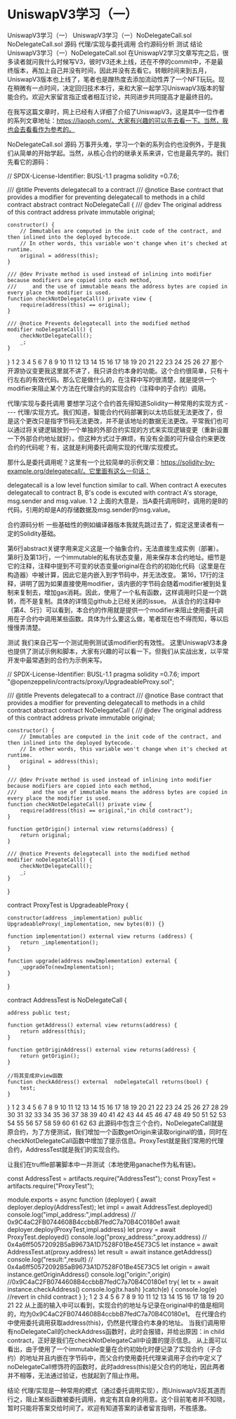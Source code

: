 # UniswapV3学习（一）

UniswapV3学习（一）
UniswapV3学习（一）NoDelegateCall.sol
NoDelegateCall.sol 源码
代理/实现与委托调用
合约源码分析
测试
结论
UniswapV3学习（一）NoDelegateCall.sol
在UniswapV2学习文章写完之后，很多读者就问我什么时候写V3，彼时V3还未上线，还在不停的commit中，不是最终版本，再加上自己并没有时间，因此并没有去看它。转眼时间来到五月，UniswapV3版本也上线了，笔者也是蹭热度去添加流动性弄了一个NFT玩玩。现在稍微有一点时间，决定回归技术本行，来和大家一起学习UniswapV3版本的智能合约。欢迎大家留言指正或者相互讨论，共同进步共同提高才是最终目的。

在我写这篇文章时，网上已经有人详细了介绍了UniswapV3，这是其中一位作者的系列文章地址：https://liaoph.com/。大家有兴趣的可以先去看一下。当然，我也会去看看作为参考的。

NoDelegateCall.sol 源码
万事开头难，学习一个新的系列合约也没例外，于是我们从简单的开始学起。当然，从核心合约的继承关系来讲，它也是最先学的。我们先看它的源码：

// SPDX-License-Identifier: BUSL-1.1
pragma solidity =0.7.6;

/// @title Prevents delegatecall to a contract
/// @notice Base contract that provides a modifier for preventing delegatecall to methods in a child contract
abstract contract NoDelegateCall {
    /// @dev The original address of this contract
    address private immutable original;

    constructor() {
        // Immutables are computed in the init code of the contract, and then inlined into the deployed bytecode.
        // In other words, this variable won't change when it's checked at runtime.
        original = address(this);
    }

    /// @dev Private method is used instead of inlining into modifier because modifiers are copied into each method,
    ///     and the use of immutable means the address bytes are copied in every place the modifier is used.
    function checkNotDelegateCall() private view {
        require(address(this) == original);
    }

    /// @notice Prevents delegatecall into the modified method
    modifier noDelegateCall() {
        checkNotDelegateCall();
        _;
    }
}
1
2
3
4
5
6
7
8
9
10
11
12
13
14
15
16
17
18
19
20
21
22
23
24
25
26
27
那个开源协议变更我这里就不讲了，我只讲合约本身的功能。这个合约很简单，只有十行左右的有效代码。那么它是做什么的，在注释中写的很清楚，就是提供一个modifier来阻止某个方法在代理合约的实现合约（注释中的子合约）调用。

代理/实现与委托调用
要想学习这个合约首先得知道Solidity一种常用的实现方式 ---- 代理/实现方式。我们知道，智能合约代码部署到以太坊后就无法更改了，但是这个更改只是指字节码无法更改，并不是该地址的数据无法更改。平常我们也可以通过将关键逻辑放到一个单独的外部合约实现的方式来实现逻辑变更（重新设置一下外部合约地址就好）。但这种方式过于麻烦，有没有全面的可升级合约来更改合约的代码呢？有，这就是利用委托调用实现的代理/实现模式。

那什么是委托调用呢？这里有一个比较简单的示例文章：https://solidity-by-example.org/delegatecall/。它里面有这么一句话：

delegatecall is a low level function similar to call.
When contract A executes delegatecall to contract B, B's code is excuted with contract A's storage, msg.sender and msg.value.
1
2
上面的大意是，当A委托调用B时，调用的是B的代码，引用的却是A的存储数据及msg.sender的msg.value。

合约源码分析
一些基础性的例如编译器版本我就先跳过去了，假定这里读者有一定的Solidity基础。

第6行abstract关键字用来定义这是一个抽象合约，无法直接生成实例（部署）。
第8行及第13行，一个immutable的私有状态变量，用来保存本合约地址。细节是它的注释，注释中提到不可变的状态变量original在合约的初始化代码（这里是在构造器）中被计算，因此它是内嵌入到字节码中，并无法改变。
第16，17行的注释，讲明了因为如果直接使用modifier，该内嵌的字节码会随着modifier被到处复制来复制去，增加gas消耗。因此，使用了一个私有函数，这样调用时只是一个跳转，而不是复制。具体的详情见github上已经关闭的issue。
从该合约的注释中（第4、5行）可以看到，本合约的作用就是提供一个modifier来阻止使用委托调用在子合约中调用某些函数。具体为什么要这么做，笔者现在也不得而知，等以后慢慢弄清楚。

测试
我们来自己写一个测试用例测试该modifier的有效性。
这里UniswapV3本身也提供了测试示例和脚本，大家有兴趣的可以看一下。但我们从实战出发，以平常开发中最常遇到的合约为示例来写。

// SPDX-License-Identifier: BUSL-1.1
pragma solidity =0.7.6;
import "@openzeppelin/contracts/proxy/UpgradeableProxy.sol";

/// @title Prevents delegatecall to a contract
/// @notice Base contract that provides a modifier for preventing delegatecall to methods in a child contract
abstract contract NoDelegateCall {
    /// @dev The original address of this contract
    address private immutable original;

    constructor() {
        // Immutables are computed in the init code of the contract, and then inlined into the deployed bytecode.
        // In other words, this variable won't change when it's checked at runtime.
        original = address(this);
    }

    /// @dev Private method is used instead of inlining into modifier because modifiers are copied into each method,
    ///     and the use of immutable means the address bytes are copied in every place the modifier is used.
    function checkNotDelegateCall() private view {
        require(address(this) == original,"in child contract");
    }

    function getOrigin() internal view returns(address) {
        return original;
    }

    /// @notice Prevents delegatecall into the modified method
    modifier noDelegateCall() {
        checkNotDelegateCall();
        _;
    }
}

contract ProxyTest is UpgradeableProxy  {

    constructor(address _implementation) public UpgradeableProxy(_implementation, new bytes(0)) {}

    function implementation() external view returns (address) {
        return _implementation();
    }

    function upgrade(address newImplementation) external {
        _upgradeTo(newImplementation);
    }
}

contract AddressTest is NoDelegateCall  {

    address public test;

    function getAddress() external view returns(address) {
        return address(this);
    }

    function getOriginAddress() external view returns(address) {
        return getOrigin();
    }

    //将其变成非view函数
    function checkAddress() external  noDelegateCall returns(bool) {
        test;
    }
}
1
2
3
4
5
6
7
8
9
10
11
12
13
14
15
16
17
18
19
20
21
22
23
24
25
26
27
28
29
30
31
32
33
34
35
36
37
38
39
40
41
42
43
44
45
46
47
48
49
50
51
52
53
54
55
56
57
58
59
60
61
62
63
此源码中包含三个合约，NoDelegateCall就是原合约，为了方便测试，我们增加一个函数getOrigin来读取original的值，同时在checkNotDelegateCall函数中增加了提示信息。ProxyTest就是我们常用的代理合约，AddressTest就是我们的实现合约。

让我们在truffle部署脚本中一并测试（本地使用ganache作为私有链)。

const AddressTest = artifacts.require("AddressTest");
const ProxyTest = artifacts.require("ProxyTest");

module.exports = async function (deployer) {
  await deployer.deploy(AddressTest);
  let impl = await AddressTest.deployed()
  console.log("impl_address:",impl.address)  // 0x9C4aC2FB0744608B4ccbbB7fedC7a70B4C0180e1
  await deployer.deploy(ProxyTest,impl.address)
  let proxy = await ProxyTest.deployed()
  console.log("proxy_address:",proxy.address) // 0x4a6ff50572092B5aB9673A1D7528F01Be45E73C5
  let instance = await AddressTest.at(proxy.address)
  let result = await instance.getAddress()
  console.log("result:",result)   // 0x4a6ff50572092B5aB9673A1D7528F01Be45E73C5
  let origin = await instance.getOriginAddress()
  console.log("origin:",origin)  //0x9C4aC2FB0744608B4ccbbB7fedC7a70B4C0180e1
  try{
    let tx = await instance.checkAddress()
    console.log(tx.hash)
  }catch(e) {
    console.log(e) //revert in child contract
  }
};
1
2
3
4
5
6
7
8
9
10
11
12
13
14
15
16
17
18
19
20
21
22
从上面的输入中可以看到，实现合约的地址与记录在original中的值是相同的，均为0x9C4aC2FB0744608B4ccbbB7fedC7a70B4C0180e1。
在代理合约中使用委托调用获取address(this)，仍然是代理合约本身的地址。
当我们调用带有noDelegateCall的checkAddress函数时，此时会报错，并给出原因：in child contract，正好是我们在checkNotDelegateCall中设置的提示信息。
从上面可以看出，由于使用了一个immutable变量在合约初始化时便记录了实现合约（子合约）的地址并且内嵌在字节码中，而父合约使用委托代理来调用子合约中定义了noDelegateCall修饰符的函数时，此时address(this)是父合约的地址，因此两者并不相等，无法通过验证，也就起到了阻止作用。

结论
代理/实现是一种常用的模式（通过委托调用实现），而UniswapV3反其道而行之，阻止某些函数被委托调用，肯定有其自身的用意。这个目前笔者并不知晓，暂时只能将答案交给时间了。欢迎有知道答案的读者留言指明，不胜感激。
